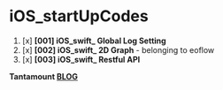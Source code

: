 # iOS_startUpCodes

1. [x] **[001] iOS_swift_ Global Log Setting**
2. [x] **[002] iOS_swift_ 2D Graph** - belonging to eoflow
3. [x] **[003] iOS_swift_ Restful API**

 **Tantamount [BLOG](https://swiospot.blogspot.com/)**

